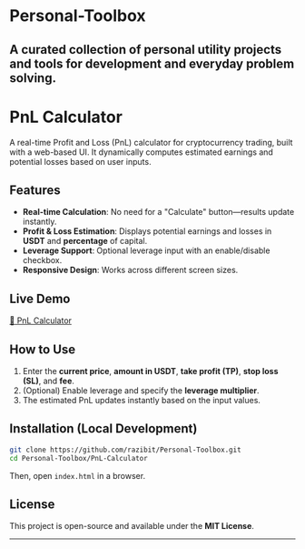 # Personal-Toolbox
A curated collection of personal utility projects and tools for development and everyday problem solving.
---

# PnL Calculator  

A real-time Profit and Loss (PnL) calculator for cryptocurrency trading, built with a web-based UI. It dynamically computes estimated earnings and potential losses based on user inputs.  

## Features  
- **Real-time Calculation**: No need for a "Calculate" button—results update instantly.  
- **Profit & Loss Estimation**: Displays potential earnings and losses in **USDT** and **percentage** of capital.  
- **Leverage Support**: Optional leverage input with an enable/disable checkbox.  
- **Responsive Design**: Works across different screen sizes.  

## Live Demo  
[🔗 PnL Calculator](https://rajibdab.me/Personal-Toolbox/PnL-Calculator/)  

## How to Use  
1. Enter the **current price**, **amount in USDT**, **take profit (TP)**, **stop loss (SL)**, and **fee**.  
2. (Optional) Enable leverage and specify the **leverage multiplier**.  
3. The estimated PnL updates instantly based on the input values.  

## Installation (Local Development)  
```bash
git clone https://github.com/razibit/Personal-Toolbox.git
cd Personal-Toolbox/PnL-Calculator
```
Then, open `index.html` in a browser.  

## License  
This project is open-source and available under the **MIT License**.  

---